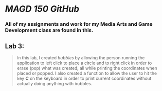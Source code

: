 # ***MAGD 150 GitHub***
### All of my assignments and work for my Media Arts and Game Development class are found in this.
## Lab 3:
>In this lab, I created *bubbles* by allowing the person running the application to left click to place a circle and to right click in order to erase (pop) what was created, all while printing the coordinates when placed or popped. I also created a function to allow the user to hit the key **C** on the keyboard in order to print current coordinates without actually doing anything with bubbles.
